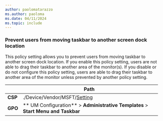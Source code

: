 ```yaml
---
author: paolomatarazzo
ms.author: paoloma
ms.date: 04/11/2024
ms.topic: include
---
```


### Prevent users from moving taskbar to another screen dock location

This policy setting allows you to prevent users from moving taskbar to another screen dock location. If you enable this policy setting, users are not able to drag their taskbar to another area of the monitor(s). If you disable or do not configure this policy setting, users are able to drag their taskbar to another area of the monitor unless prevented by another policy setting.

|  | Path |
|--|--|
| **CSP** | ./Device/Vendor/MSFT/[Setting]() |
| **GPO** | ** UM Configuration** > **Administrative Templates** > **Start Menu and Taskbar** |

